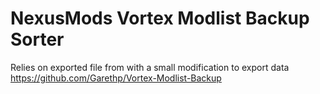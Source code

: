 # NexusMods Vortex Modlist Backup Sorter
 Relies on exported file from with a small modification to export data https://github.com/Garethp/Vortex-Modlist-Backup

